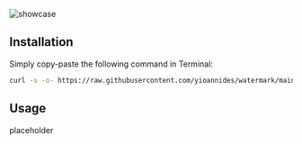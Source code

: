 ![showcase](https://github.com/user-attachments/assets/63dbd3d9-218b-40b1-b5a0-1f86a33714f4)

## Installation

Simply copy-paste the following command in Terminal:
```sh
curl -s -o- https://raw.githubusercontent.com/yioannides/watermark/main/install.sh | bash
```
## Usage

placeholder
